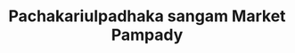 ---
title: "Pachakariulpadhaka sangam Market Pampady"
url: /pampady/pachakariulpadhaka-sangam-market-pampady/
shop: Gemüse & Obst
---